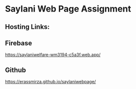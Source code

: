 # Saylani Web Page Assignment



## Hosting Links:

## Firebase
https://saylaniwelfare-wm3194-c5a3f.web.app/

## Github
https://erassmirza.github.io/saylaniwebpage/

